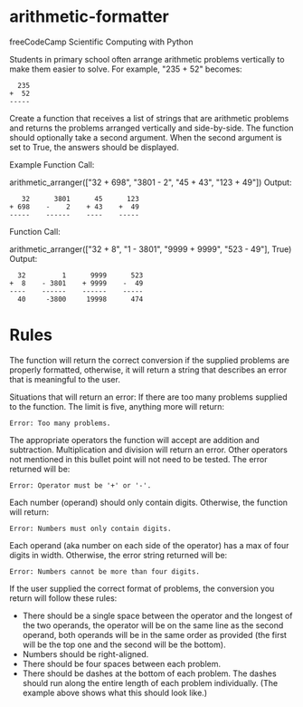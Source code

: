 # arithmetic-formatter

freeCodeCamp Scientific Computing with Python

Students in primary school often arrange arithmetic problems vertically to make them easier to solve. For example, "235 + 52" becomes:


      235
    +  52
    -----
Create a function that receives a list of strings that are arithmetic problems and returns the problems arranged vertically and side-by-side. The function should optionally take a second argument. When the second argument is set to True, the answers should be displayed.

Example
Function Call:

arithmetic_arranger(["32 + 698", "3801 - 2", "45 + 43", "123 + 49"])
Output:

       32      3801      45      123
    + 698    -    2    + 43    +  49
    -----    ------    ----    -----
Function Call:

arithmetic_arranger(["32 + 8", "1 - 3801", "9999 + 9999", "523 - 49"], True)
Output:

      32         1      9999      523
    +  8    - 3801    + 9999    -  49
    ----    ------    ------    -----
      40     -3800     19998      474

# Rules
The function will return the correct conversion if the supplied problems are properly formatted, otherwise, it will return a string that describes an error that is meaningful to the user.

Situations that will return an error:
If there are too many problems supplied to the function. The limit is five, anything more will return: 

    Error: Too many problems.

The appropriate operators the function will accept are addition and subtraction. Multiplication and division will return an error. Other operators not mentioned in this bullet point will not need to be tested. The error returned will be: 
    
    Error: Operator must be '+' or '-'.

Each number (operand) should only contain digits. Otherwise, the function will return: 

    Error: Numbers must only contain digits.

Each operand (aka number on each side of the operator) has a max of four digits in width. Otherwise, the error string returned will be: 

    Error: Numbers cannot be more than four digits.

If the user supplied the correct format of problems, the conversion you return will follow these rules:
+ There should be a single space between the operator and the longest of the two operands, the operator will be on the same line as the second operand, both operands will be in the same order as provided (the first will be the top one and the second will be the bottom).
+ Numbers should be right-aligned.
+ There should be four spaces between each problem.
+ There should be dashes at the bottom of each problem. The dashes should run along the entire length of each problem individually. (The example above shows what this should look like.)
